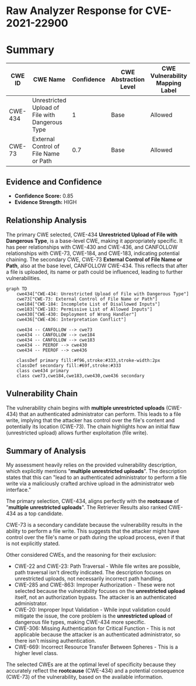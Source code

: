 # Raw Analyzer Response for CVE-2021-22900

# Summary
| CWE ID | CWE Name | Confidence | CWE Abstraction Level | CWE Vulnerability Mapping Label | CWE-Vulnerability Mapping Notes |
|---|---|---|---|---|---|
| CWE-434 | Unrestricted Upload of File with Dangerous Type | 1 | Base | Allowed | Primary CWE |
| CWE-73 | External Control of File Name or Path | 0.7 | Base | Allowed | Secondary Candidate |

## Evidence and Confidence

*   **Confidence Score:** 0.85
*   **Evidence Strength:** HIGH

## Relationship Analysis
The primary CWE selected, CWE-434 **Unrestricted Upload of File with Dangerous Type**, is a base-level CWE, making it appropriately specific. It has peer relationships with CWE-430 and CWE-436, and CANFOLLOW relationships with CWE-73, CWE-184, and CWE-183, indicating potential chaining. The secondary CWE, CWE-73 **External Control of File Name or Path**, also at the base level, CANFOLLOW CWE-434. This reflects that after a file is uploaded, its name or path could be influenced, leading to further vulnerabilities.

```mermaid
graph TD
    cwe434["CWE-434: Unrestricted Upload of File with Dangerous Type"]
    cwe73["CWE-73: External Control of File Name or Path"]
    cwe184["CWE-184: Incomplete List of Disallowed Inputs"]
    cwe183["CWE-183: Permissive List of Allowed Inputs"]
    cwe430["CWE-430: Deployment of Wrong Handler"]
    cwe436["CWE-436: Interpretation Conflict"]

    cwe434 -- CANFOLLOW --> cwe73
    cwe434 -- CANFOLLOW --> cwe184
    cwe434 -- CANFOLLOW --> cwe183
    cwe434 -- PEEROF --> cwe430
    cwe434 -- PEEROF --> cwe436

    classDef primary fill:#f96,stroke:#333,stroke-width:2px
    classDef secondary fill:#69f,stroke:#333
    class cwe434 primary
    class cwe73,cwe184,cwe183,cwe430,cwe436 secondary
```

## Vulnerability Chain
The vulnerability chain begins with **multiple unrestricted uploads** (CWE-434) that an authenticated administrator can perform. This leads to a file write, implying that the attacker has control over the file's content and potentially its location (CWE-73). The chain highlights how an initial flaw (unrestricted upload) allows further exploitation (file write).

## Summary of Analysis
My assessment heavily relies on the provided vulnerability description, which explicitly mentions "**multiple unrestricted uploads**". The description states that this can "lead to an authenticated administrator to perform a file write via a maliciously crafted archive upload in the administrator web interface."

The primary selection, CWE-434, aligns perfectly with the **rootcause** of "**multiple unrestricted uploads**". The Retriever Results also ranked CWE-434 as a top candidate.

CWE-73 is a secondary candidate because the vulnerability results in the ability to perform a file write. This suggests that the attacker might have control over the file's name or path during the upload process, even if that is not explicitly stated.

Other considered CWEs, and the reasoning for their exclusion:

*   CWE-22 and CWE-23: Path Traversal - While file writes are possible, path traversal isn't directly indicated. The description focuses on unrestricted uploads, not necessarily incorrect path handling.
*   CWE-285 and CWE-863: Improper Authorization - These were not selected because the vulnerability focuses on the **unrestricted upload** itself, not an authorization bypass. The attacker is an authenticated administrator.
*   CWE-20: Improper Input Validation - While input validation could mitigate the issue, the core problem is the **unrestricted upload** of dangerous file types, making CWE-434 more specific.
*   CWE-306: Missing Authentication for Critical Function - This is not applicable because the attacker is an authenticated administrator, so there isn't missing authentication.
*   CWE-669: Incorrect Resource Transfer Between Spheres - This is a higher level class.

The selected CWEs are at the optimal level of specificity because they accurately reflect the **rootcause** (CWE-434) and a potential consequence (CWE-73) of the vulnerability, based on the available information.